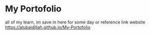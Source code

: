 # My Portofolio
 all of my learn, im save in here for some day or reference
 link website https://alubaidillah.github.io/My-Portofolio
